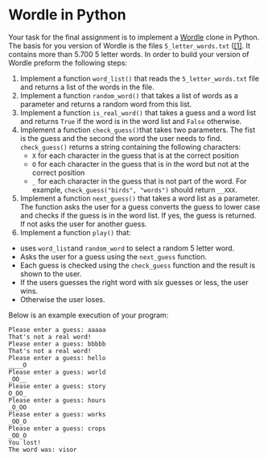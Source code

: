 # Wordle in Python

Your task for the final assignment is to implement a [Wordle](https://en.wikipedia.org/wiki/Wordle)
clone in Python. The basis for you version of Wordle is the files
`5_letter_words.txt` ([[1]](https://www-cs-faculty.stanford.edu/~knuth/sgb.html).
It contains more than 5.700 5 letter words. In order to build your
version of Wordle preform the following steps:

1. Implement a function `word_list()` that reads the `5_letter_words.txt` file and returns a list
   of the words in the file.
1. Implement a function `random_word()` that takes a list of words as a parameter and returns a random word
   from this list.
1. Implement a function `is_real_word()` that takes a guess and a word list and returns `True` if
   the word is in the word list and `False` otherwise.
1. Implement a function `check_guess()`that takes two parameters. The fist is the guess and the second the
   word the user needs to find. `check_guess()` returns a string containing the following characters:
   - `X` for each character in the guess that is at the correct position
   - `O` for each character in the guess that is in the word but not at the correct position
   - `_` for each character in the guess that is not part of the word.
     For example, `check_guess("birds", "words")` should return `__XXX`.
1. Implement a function `next_guess()` that takes a word list as a parameter. The function asks the user
   for a guess converts the guess to lower case and checks if the guess is in the word list. If yes, the guess is returned. If not asks the user
   for another guess.
1. Implement a function `play()` that:

- uses `word_list`and `random_word` to select a random 5 letter word.
- Asks the user for a guess using the `next_guess` function.
- Each guess is checked using the `check_guess` function and the result is shown to the user.
- If the users guesses the right word with six guesses or less, the user wins.
- Otherwise the user loses.

Below is an example execution of your program:

```shell
Please enter a guess: aaaaa
That's not a real word!
Please enter a guess: bbbbb
That's not a real word!
Please enter a guess: hello
____O
Please enter a guess: world
_OO__
Please enter a guess: story
O_OO_
Please enter a guess: hours
_O_OO
Please enter a guess: works
_OO_O
Please enter a guess: crops
_OO_O
You lost!
The word was: visor
```

